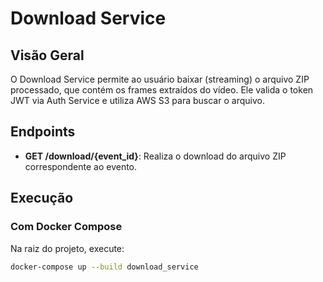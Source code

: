 # Download Service

## Visão Geral

O Download Service permite ao usuário baixar (streaming) o arquivo ZIP processado, que contém os frames extraídos do vídeo. Ele valida o token JWT via Auth Service e utiliza AWS S3 para buscar o arquivo.

## Endpoints
- **GET /download/{event_id}**: Realiza o download do arquivo ZIP correspondente ao evento.

## Execução

### Com Docker Compose
Na raiz do projeto, execute:
```bash
docker-compose up --build download_service
```